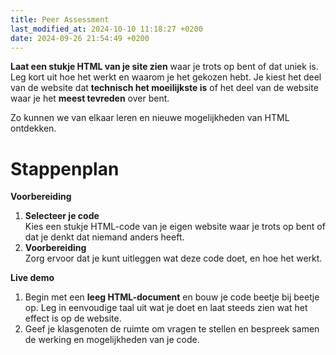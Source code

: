 ```yaml
---
title: Peer Assessment
last_modified_at: 2024-10-10 11:18:27 +0200
date: 2024-09-26 21:54:49 +0200
---
```


**Laat een stukje HTML van je site zien** waar je trots op bent of dat uniek is. Leg kort uit hoe het werkt en waarom je het gekozen hebt. 
Je kiest het deel van de website dat **technisch het moeilijkste is** of het deel van de website waar je het **meest tevreden** over bent.

Zo kunnen we van elkaar leren en nieuwe mogelijkheden van HTML ontdekken.

# Stappenplan

**Voorbereiding**
1. **Selecteer je code**  
    Kies een stukje HTML-code van je eigen website waar je trots op bent of dat je denkt dat niemand anders heeft.
2. **Voorbereiding**  
    Zorg ervoor dat je kunt uitleggen wat deze code doet, en hoe het werkt.

**Live demo**
1. Begin met een **leeg HTML-document** en bouw je code beetje bij beetje op. Leg in eenvoudige taal uit wat je doet en laat steeds zien wat het effect is op de website.
2. Geef je klasgenoten de ruimte om vragen te stellen en bespreek samen de werking en mogelijkheden van je code.
